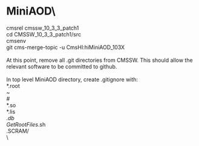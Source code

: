 # MiniAOD\
cmsrel cmssw_10_3_3_patch1\
cd CMSSW_10_3_3_patch1/src\
cmsenv\
git cms-merge-topic -u CmsHI:hiMiniAOD_103X\
\
At this point, remove all .git directories from CMSSW.  This should allow the relevant software to be committed to github.\
\
In top level MiniAOD directory, create .gitignore with:\
*.root\
*~\
#*\
*.so\
*.lis\
*.db\
GetRootFiles*.sh\
.SCRAM/\
\



